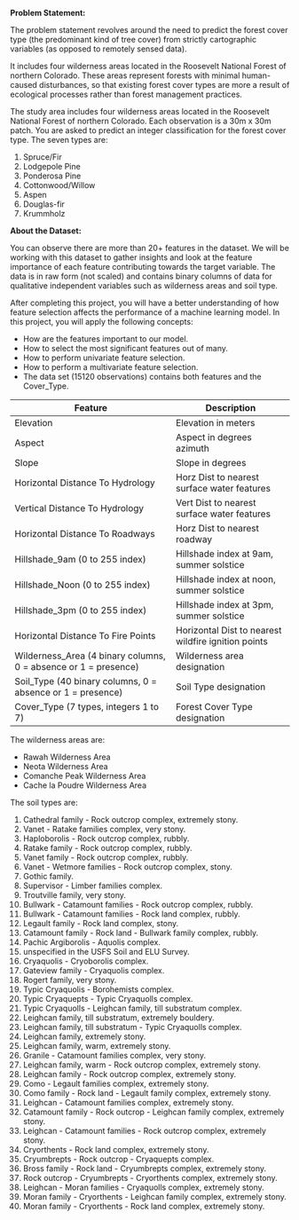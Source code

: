**Problem Statement:**

The problem statement revolves around the need to predict the forest cover type (the predominant kind of tree cover) from strictly cartographic variables (as opposed to remotely sensed data).

It includes four wilderness areas located in the Roosevelt National Forest of northern Colorado. These areas represent forests with minimal human-caused disturbances, so that existing forest cover types are more a result of ecological processes rather than forest management practices.

The study area includes four wilderness areas located in the Roosevelt National Forest of northern Colorado. Each observation is a 30m x 30m patch. You are asked to predict an integer classification for the forest cover type. The seven types are:

1. Spruce/Fir 
2. Lodgepole Pine
3. Ponderosa Pine 
4. Cottonwood/Willow 
5. Aspen 
6. Douglas-fir 
7. Krummholz

**About the Dataset:**

You can observe there are more than 20+ features in the dataset. We will be working with this dataset to gather insights and look at the feature importance of each feature contributing towards the target variable. The data is in raw form (not scaled) and contains binary columns of data for qualitative independent variables such as wilderness areas and soil type.

After completing this project, you will have a better understanding of how feature selection affects the performance of a machine learning model. In this project, you will apply the following concepts:

* How are the features important to our model.
* How to select the most significant features out of many.
* How to perform univariate feature selection.
* How to perform a multivariate feature selection.
* The data set (15120 observations) contains both features and the Cover_Type.

Feature | Description
------- | -----------
Elevation	| Elevation in meters
Aspect	| Aspect in degrees azimuth
Slope	| Slope in degrees
Horizontal Distance To Hydrology	| Horz Dist to nearest surface water features
Vertical Distance To Hydrology	| Vert Dist to nearest surface water features
Horizontal Distance To Roadways	| Horz Dist to nearest roadway
Hillshade_9am (0 to 255 index)	| Hillshade index at 9am, summer solstice
Hillshade_Noon (0 to 255 index)	| Hillshade index at noon, summer solstice
Hillshade_3pm (0 to 255 index)	| Hillshade index at 3pm, summer solstice
Horizontal Distance To Fire Points	| Horizontal Dist to nearest wildfire ignition points
Wilderness_Area (4 binary columns, 0 = absence or 1 = presence)	| Wilderness area designation
Soil_Type (40 binary columns, 0 = absence or 1 = presence)	| Soil Type designation
Cover_Type (7 types, integers 1 to 7)	| Forest Cover Type designation

The wilderness areas are:

* Rawah Wilderness Area
* Neota Wilderness Area
* Comanche Peak Wilderness Area
* Cache la Poudre Wilderness Area

The soil types are:

1. Cathedral family - Rock outcrop complex, extremely stony.
2. Vanet - Ratake families complex, very stony.
3. Haploborolis - Rock outcrop complex, rubbly.
4. Ratake family - Rock outcrop complex, rubbly.
5. Vanet family - Rock outcrop complex, rubbly.
6. Vanet - Wetmore families - Rock outcrop complex, stony.
7. Gothic family.
8. Supervisor - Limber families complex.
9. Troutville family, very stony.
10. Bullwark - Catamount families - Rock outcrop complex, rubbly.
11. Bullwark - Catamount families - Rock land complex, rubbly.
12. Legault family - Rock land complex, stony.
13. Catamount family - Rock land - Bullwark family complex, rubbly.
14. Pachic Argiborolis - Aquolis complex.
15. unspecified in the USFS Soil and ELU Survey.
16. Cryaquolis - Cryoborolis complex.
17. Gateview family - Cryaquolis complex.
18. Rogert family, very stony.
19. Typic Cryaquolis - Borohemists complex.
20. Typic Cryaquepts - Typic Cryaquolls complex.
21. Typic Cryaquolls - Leighcan family, till substratum complex.
22. Leighcan family, till substratum, extremely bouldery.
23. Leighcan family, till substratum - Typic Cryaquolls complex.
24. Leighcan family, extremely stony.
25. Leighcan family, warm, extremely stony.
26. Granile - Catamount families complex, very stony.
27. Leighcan family, warm - Rock outcrop complex, extremely stony.
28. Leighcan family - Rock outcrop complex, extremely stony.
29. Como - Legault families complex, extremely stony.
30. Como family - Rock land - Legault family complex, extremely stony.
31. Leighcan - Catamount families complex, extremely stony.
32. Catamount family - Rock outcrop - Leighcan family complex, extremely stony.
33. Leighcan - Catamount families - Rock outcrop complex, extremely stony.
34. Cryorthents - Rock land complex, extremely stony.
35. Cryumbrepts - Rock outcrop - Cryaquepts complex.
36. Bross family - Rock land - Cryumbrepts complex, extremely stony.
37. Rock outcrop - Cryumbrepts - Cryorthents complex, extremely stony.
38. Leighcan - Moran families - Cryaquolls complex, extremely stony.
39. Moran family - Cryorthents - Leighcan family complex, extremely stony.
40. Moran family - Cryorthents - Rock land complex, extremely stony.
